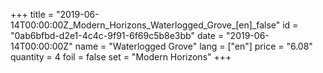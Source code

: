 +++
title = "2019-06-14T00:00:00Z_Modern_Horizons_Waterlogged_Grove_[en]_false"
id = "0ab6bfbd-d2e1-4c4c-9f91-6f69c5b8e3bb"
date = "2019-06-14T00:00:00Z"
name = "Waterlogged Grove"
lang = ["en"]
price = "6.08"
quantity = 4
foil = false
set = "Modern Horizons"
+++
